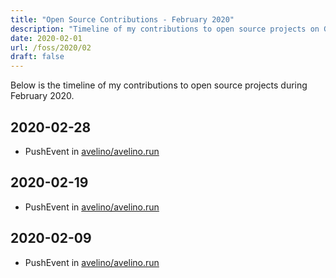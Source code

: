 ```yaml
---
title: "Open Source Contributions - February 2020"
description: "Timeline of my contributions to open source projects on GitHub during February 2020."
date: 2020-02-01
url: /foss/2020/02
draft: false
---
```


Below is the timeline of my contributions to open source projects during February 2020.

## 2020-02-28

- PushEvent in [avelino/avelino.run](https://github.com/avelino/avelino.run)

## 2020-02-19

- PushEvent in [avelino/avelino.run](https://github.com/avelino/avelino.run)

## 2020-02-09

- PushEvent in [avelino/avelino.run](https://github.com/avelino/avelino.run)

